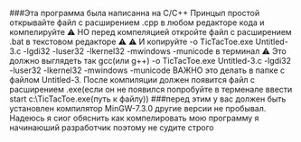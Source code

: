 ###Эта программа была написанна на С/С++
Принцып простой открывайте файл с расширением .cpp в любом редакторе кода и компелируйте
⚠ НО перед компеляцией откройте файл с расширением .bat в текстовом редакторе ⚠
⚠ И копируйте -o TicTacToe.exe Untitled-3.c -lgdi32 -luser32 -lkernel32 -mwindows -municode в терминал ⚠
Это должно выглядеть так gcc(или g++) -o TicTacToe.exe Untitled-3.c -lgdi32 -luser32 -lkernel32 -mwindows -municode
ВАЖНО это делать в папке с файлом Untitled-3. После компиляции должен появится файл с расширением .exe(если он не появился попробуйте в терменале ввести start c:\TicTacToe.exe(путь к файлу))
###перед этим у вас должен быть установлен компилятор MinGW-7.3.0 другие версии не пробывал.
Надеюсь я сиог обяснить как компелировать мою программу я начинаюший разработчик поэтому не судите строго 
